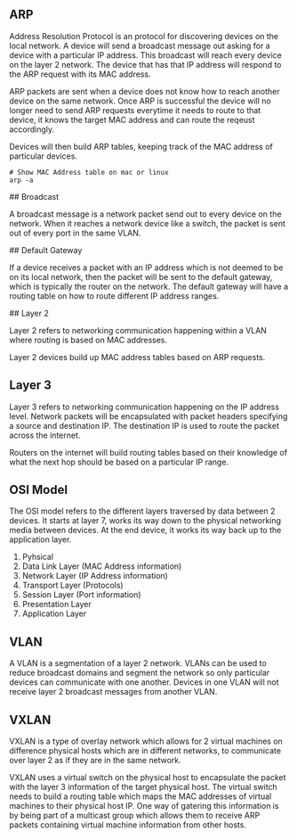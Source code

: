 ## ARP

Address Resolution Protocol is an protocol for discovering devices on the local network. A device will send a broadcast message out asking for a device with a particular IP address. This broadcast will reach every device on the layer 2 network. The device that has that IP address will respond to the ARP request with its MAC address. 

ARP packets are sent when a device does not know how to reach another device on the same network. Once ARP is successful the device will no longer need to send ARP requests everytime it needs to route to that device, it knows the target MAC address and can route the reqeust accordingly.

Devices will then build ARP tables, keeping track of the MAC address of particular devices. 

```
# Show MAC Address table on mac or linux
arp -a
```

## Broadcast

A broadcast message is a network packet send out to every device on the network. When it reaches a network device like a switch, the packet is sent out of every port in the same VLAN.

## Default Gateway

If a device receives a packet with an IP address which is not deemed to be on its local network, then the packet will be sent to the default gateway, which is typically the router on the network. The default gateway will have a routing table on how to route different IP address ranges.

## Layer 2

Layer 2 refers to networking communication happening within a VLAN where routing is based on MAC addresses.

Layer 2 devices build up MAC address tables based on ARP requests.

## Layer 3

Layer 3 refers to networking communication happening on the IP address level. Network packets will be encapsulated with packet headers specifying a source and destination IP. The destination IP is used to route the packet across the internet.

Routers on the internet will build routing tables based on their knowledge of what the next hop should be based on a particular IP range.

## OSI Model

The OSI model refers to the different layers traversed by data between 2 devices. It starts at layer 7, works its way down to the physical networking media between devices. At the end device, it works its way back up to the application layer.

1. Pyhsical
2. Data Link Layer (MAC Address information)
3. Network Layer (IP Address information)
4. Transport Layer (Protocols)
5. Session Layer (Port information)
6. Presentation Layer
7. Application Layer


## VLAN

A VLAN is a segmentation of a layer 2 network. VLANs can be used to reduce broadcast domains and segment the network so only particular devices can communicate with one another. Devices in one VLAN will not receive layer 2 broadcast messages from another VLAN.

## VXLAN

VXLAN is a type of overlay network which allows for 2 virtual machines on difference physical hosts which are in different networks, to communicate over layer 2 as if they are in the same network.

VXLAN uses a virtual switch on the physical host to encapsulate the packet with the layer 3 information of the target physical host. The virtual switch needs to build a routing table which maps the MAC addresses of virtual machines to their physical host IP. One way of gatering this information is by being part of a multicast group which allows them to receive ARP packets containing virtual machine information from other hosts.
